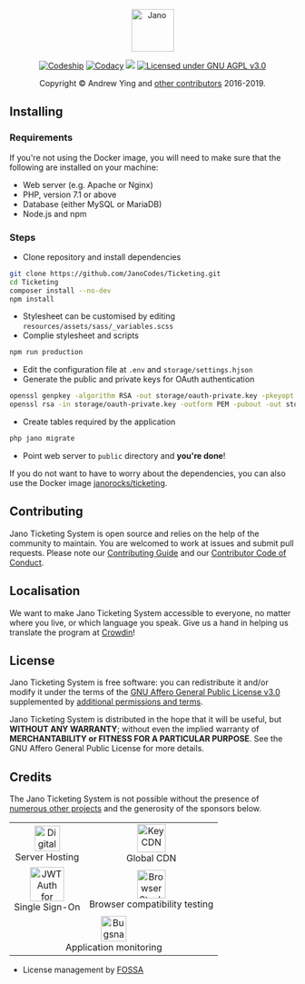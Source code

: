 <p align="center">
<img src="https://raw.githubusercontent.com/JanoCodes/ticketing/master/logo.png"
height="75" alt="Jano">
</p>

<p align="center">
<a href="https://app.codeship.com/projects/319077" target="_blank"><img
src="https://img.shields.io/codeship/ee9f4010-e46c-0136-4bf8-2a01672139f5/master.svg"
alt="Codeship"></a>
<a href="https://www.codacy.com/app/jano/ticketing?utm_source=github.com&amp;utm_medium=referral&amp;utm_content=JanoCodes/Ticketing&amp;utm_campaign=Badge_Grade"
target="_blank"><img
src="https://img.shields.io/codacy/grade/25ff23782c494860967de4de1eded43a/master.svg"
alt="Codacy"></a>
<a href="https://app.fossa.io/projects/custom%2B372%2Fgit%40github.com%3AJanoCodes%2FTicketing.git?ref=badge_shield" alt="FOSSA Status">
<img src="https://app.fossa.io/api/projects/custom%2B372%2Fgit%40github.com%3AJanoCodes%2FTicketing.git.svg?type=shield"/></a>
<a href="https://github.com/JanoRocks/Ticketing/blob/master/README.md"
target="_blank"><img src="https://img.shields.io/badge/license-GNU%20AGPL%20v3.0-blue.svg"
alt="Licensed under GNU AGPL v3.0"></a>
</p>

<p align="center">
Copyright &copy; Andrew Ying and <a
href="https://github.com/JanoCodes/Ticketing/graphs/contributors" target="_blank">
other contributors</a> 2016-2019.
</p>

## Installing

### Requirements

If you're not using the Docker image, you will need to make sure that the following are
installed on your machine:

* Web server (e.g. Apache or Nginx)
* PHP, version 7.1 or above
* Database (either MySQL or MariaDB)
* Node.js and npm

### Steps

* Clone repository and install dependencies
```bash
git clone https://github.com/JanoCodes/Ticketing.git
cd Ticketing
composer install --no-dev
npm install
```
* Stylesheet can be customised by editing `resources/assets/sass/_variables.scss`
* Complie stylesheet and scripts
```bash
npm run production
```
* Edit the configuration file at `.env` and `storage/settings.hjson`
* Generate the public and private keys for OAuth authentication
```bash
openssl genpkey -algorithm RSA -out storage/oauth-private.key -pkeyopt rsa_keygen_bits:2048
openssl rsa -in storage/oauth-private.key -outform PEM -pubout -out storage/oauth-public.key
```
* Create tables required by the application
```bash
php jano migrate
```
* Point web server to `public` directory and **you're done**!

If you do not want to have to worry about the dependencies, you can also use the Docker
image [janorocks/ticketing](https://hub.docker.com/r/janorocks/ticketing).

## Contributing
Jano Ticketing System is open source and relies on the help of the community to maintain.
You are welcomed to work at issues and submit pull requests. Please note our
[Contributing Guide](CONTRIBUTING.md) and our
[Contributor Code of Conduct](CODE_OF_CONDUCT.md).

## Localisation
We want to make Jano Ticketing System accessible to everyone, no matter where you live, 
or which language you speak. Give us a hand in helping us translate the program at
[Crowdin](https://translate.jano.rocks)!

## License
Jano Ticketing System is free software: you can redistribute it and/or modify it under
the terms of the [GNU Affero General Public License v3.0](LICENSE.md) supplemented by
[additional permissions and terms](COPYING.md).

Jano Ticketing System is distributed in the hope that it will be useful, but **WITHOUT
ANY WARRANTY**; without even the implied warranty of **MERCHANTABILITY or FITNESS FOR A
PARTICULAR PURPOSE**. See the GNU Affero General Public License for more details.

## Credits
The Jano Ticketing System is not possible without the presence of
[numerous other projects](CREDITS.md) and the generosity of the sponsors below.

<table>
<tr>
<td style="text-align:center;">
<a href="https://www.digitalocean.com/">
<img src="https://opensource.nyc3.cdn.digitaloceanspaces.com/attribution/assets/SVG/DO_Logo_horizontal_blue.svg" 
alt="DigitalOcean" height="45px">
</a><br />Server Hosting
</td>
<td style="text-align:center;">
<a href="https://www.keycdn.com"><img src="https://logos.keycdn.com/keycdn-logo.png" 
alt="KeyCDN" height="50px"></a><br />Global CDN
</td>
</tr>
<tr>
<td style="text-align:center;">
<a href="https://auth0.com/?utm_source=oss&utm_medium=gp&utm_campaign=oss" target="_blank">
<img height="60px" alt="JWT Auth for open source projects"
src="https://cdn.auth0.com/oss/badges/a0-badge-light.png" /></a><br />Single Sign-On
</td>
<td style="text-align:center;">
<a href="https://www.browserstack.com/" target="_blank">
<img src="https://assets.janoticketing.co.uk/images/browserstack.png" height="50px" 
alt="BrowserStack" /></a><br />Browser compatibility testing
</td>
</tr>
<tr>
<td style="text-align:center;" colspan="2">
<a href="https://www.bugsnag.com/">
<img src="https://global-uploads.webflow.com/5c741219fd0819540590e785/5c741219fd0819856890e790_asset%2039.svg" 
alt="Bugsnag" height="45px">
</a><br />Application monitoring
</td>
</tr>
</table>

* License management by [FOSSA](https://fossa.com)
